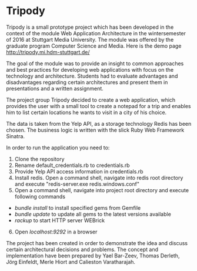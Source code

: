 # Tripody

Tripody is a small prototype project which has been developed in the context of the module Web Application Architecture in the wintersemester of 2016 at Stuttgart Media University. The module was offered by the graduate program Computer Science and Media. Here is the demo page http://tripody.mi.hdm-stuttgart.de/

The goal of the module was to provide an insight to common approaches and best practices for developing web applications with focus on the technology and architecture. Students had to evaluate advantages and disadvantages regarding certain architectures and present them in presentations and a written assignment. 

The project group Tripody decided to create a web application, which provides the user with a small tool to create a notepad for a trip and enables him to list certain locations he wants to visit in a city of his choice.

The data is taken from the Yelp API, as a storage technology Redis has been chosen. The business logic is written with the slick Ruby Web Framework Sinatra.

In order to run the application you need to:  
1. Clone the repository  
2. Rename default_credentials.rb to credentials.rb   
3. Provide Yelp API access information in credentials.rb  
4. Install redis. Open a command shell, navigate into redis root directory and execute "redis-server.exe redis.windows.conf"
5. Open a command shell, navigate into project root directory and execute following commands
- *bundle install* to install specified gems from Gemfile
- *bundle update* to update all gems to the latest versions available
- *rackup* to start HTTP server WEBrick
6. Open *localhost:9292* in a browser

The project has been created in order to demonstrate the idea and discuss certain architectural decisions and problems. 
The concept and implementation have been prepared by 	Yael Bar-Zeev, Thomas Derleth, Jörg Einfeldt, Merle Hiort and Calieston Varatharajah.
